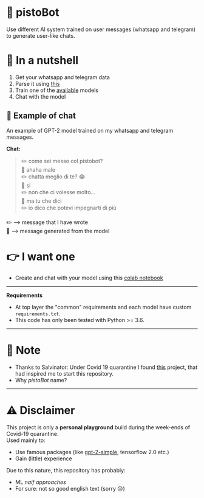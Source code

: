 # 🤖 pistoBot

Use different AI system trained on user messages (whatsapp and telegram) to generate user-like chats.

# 🥜 In a nutshell
1. Get your whatsapp and telegram data
2. Parse it using [this](https://github.com/GuardatiSimone/messaging-chat-parser)
3. Train one of the [available](https://github.com/GuardatiSimone/pistoBot/tree/master/pistoBot) models
4. Chat with the model

## 👀 Example of chat

An example of GPT-2 model trained on my whatsapp and telegram messages.

**Chat:**<br>
> :pencil2: come sei messo col pistobot?<br>
> :robot: ahaha male<br>
> :pencil2: chatta meglio di te? 😂 <br>
> :robot: si <br>
> :pencil2: non che ci volesse molto... <br>
> :robot: ma tu che dici <br>
> :pencil2: io dico che potevi impegnarti di più <br>

:pencil2: ⟶ message that I have wrote<br>
:robot: ⟶ message generated from the model<br>

# 👉 I want one
- Create and chat with your model using this [colab notebook](https://colab.research.google.com/drive/1T4-Gk-mlAWJkX9RuRd3_EiS5JBP5UvyV?usp=sharing)


---

**Requirements**<br>
- At top layer the "common" requirements and each model have custom `requirements.txt`.
- This code has only been tested with Python >= 3.6.

---
# 📝 Note
- Thanks to Salvinator: Under Covid 19 quarantine I found [this](https://salvinator.github.io/) project, 
that had inspired me to start this repository.
- Why _pistoBot_ name? 
---

# :warning: Disclaimer
This project is only a **personal playground** build during the week-ends of Covid-19 quarantine.<br>
Used mainly to:
- Use famous packages (like [gpt-2-simple](https://github.com/minimaxir/gpt-2-simple), tensorflow 2.0 etc.)
- Gain (little) experience

Due to this nature, this repository has probably: 
- ML _naif approaches_ 
- For sure: not so good english text (sorry 😢)
